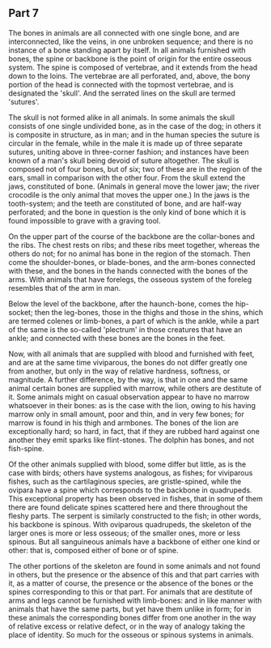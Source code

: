 ## Part 7

The bones in animals are all connected with one single bone, and are interconnected, like the veins, in one unbroken sequence; and there is no instance of a bone standing apart by itself.
In all animals furnished with bones, the spine or backbone is the point of origin for the entire osseous system.
The spine is composed of vertebrae, and it extends from the head down to the loins.
The vertebrae are all perforated, and, above, the bony portion of the head is connected with the topmost vertebrae, and is designated the 'skull'.
And the serrated lines on the skull are termed 'sutures'.

The skull is not formed alike in all animals.
In some animals the skull consists of one single undivided bone, as in the case of the dog; in others it is composite in structure, as in man; and in the human species the suture is circular in the female, while in the male it is made up of three separate sutures, uniting above in three-corner fashion; and instances have been known of a man's skull being devoid of suture altogether.
The skull is composed not of four bones, but of six; two of these are in the region of the ears, small in comparison with the other four.
From the skull extend the jaws, constituted of bone.
(Animals in general move the lower jaw; the river crocodile is the only animal that moves the upper one.)
In the jaws is the tooth-system; and the teeth are constituted of bone, and are half-way perforated; and the bone in question is the only kind of bone which it is found impossible to grave with a graving tool.

On the upper part of the course of the backbone are the collar-bones and the ribs.
The chest rests on ribs; and these ribs meet together, whereas the others do not; for no animal has bone in the region of the stomach.
Then come the shoulder-bones, or blade-bones, and the arm-bones connected with these, and the bones in the hands connected with the bones of the arms.
With animals that have forelegs, the osseous system of the foreleg resembles that of the arm in man.

Below the level of the backbone, after the haunch-bone, comes the hip-socket; then the leg-bones, those in the thighs and those in the shins, which are termed colenes or limb-bones, a part of which is the ankle, while a part of the same is the so-called 'plectrum' in those creatures that have an ankle; and connected with these bones are the bones in the feet.

Now, with all animals that are supplied with blood and furnished with feet, and are at the same time viviparous, the bones do not differ greatly one from another, but only in the way of relative hardness, softness, or magnitude.
A further difference, by the way, is that in one and the same animal certain bones are supplied with marrow, while others are destitute of it.
Some animals might on casual observation appear to have no marrow whatsoever in their bones: as is the case with the lion, owing to his having marrow only in small amount, poor and thin, and in very few bones; for marrow is found in his thigh and armbones.
The bones of the lion are exceptionally hard; so hard, in fact, that if they are rubbed hard against one another they emit sparks like flint-stones.
The dolphin has bones, and not fish-spine.

Of the other animals supplied with blood, some differ but little, as is the case with birds; others have systems analogous, as fishes; for viviparous fishes, such as the cartilaginous species, are gristle-spined, while the ovipara have a spine which corresponds to the backbone in quadrupeds.
This exceptional property has been observed in fishes, that in some of them there are found delicate spines scattered here and there throughout the fleshy parts.
The serpent is similarly constructed to the fish; in other words, his backbone is spinous.
With oviparous quadrupeds, the skeleton of the larger ones is more or less osseous; of the smaller ones, more or less spinous.
But all sanguineous animals have a backbone of either one kind or other: that is, composed either of bone or of spine.

The other portions of the skeleton are found in some animals and not found in others, but the presence or the absence of this and that part carries with it, as a matter of course, the presence or the absence of the bones or the spines corresponding to this or that part.
For animals that are destitute of arms and legs cannot be furnished with limb-bones: and in like manner with animals that have the same parts, but yet have them unlike in form; for in these animals the corresponding bones differ from one another in the way of relative excess or relative defect, or in the way of analogy taking the place of identity.
So much for the osseous or spinous systems in animals.

